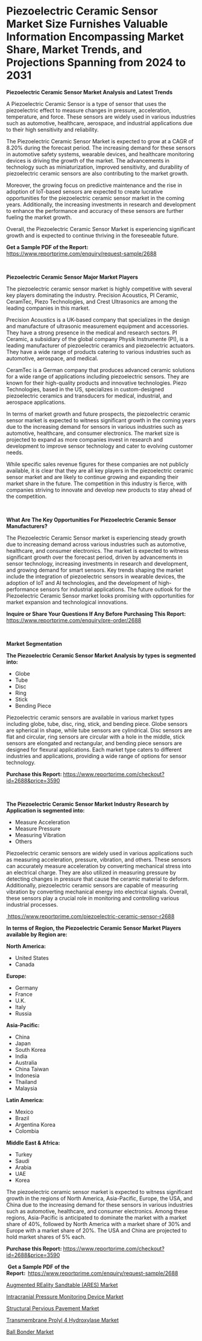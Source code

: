 <p><h1>Piezoelectric Ceramic Sensor Market Size Furnishes Valuable Information Encompassing Market Share, Market Trends, and Projections Spanning from 2024 to 2031</h1></p><p><strong>Piezoelectric Ceramic Sensor Market Analysis and Latest Trends</strong></p>
<p><p>A Piezoelectric Ceramic Sensor is a type of sensor that uses the piezoelectric effect to measure changes in pressure, acceleration, temperature, and force. These sensors are widely used in various industries such as automotive, healthcare, aerospace, and industrial applications due to their high sensitivity and reliability.</p><p>The Piezoelectric Ceramic Sensor Market is expected to grow at a CAGR of 8.20% during the forecast period. The increasing demand for these sensors in automotive safety systems, wearable devices, and healthcare monitoring devices is driving the growth of the market. The advancements in technology such as miniaturization, improved sensitivity, and durability of piezoelectric ceramic sensors are also contributing to the market growth.</p><p>Moreover, the growing focus on predictive maintenance and the rise in adoption of IoT-based sensors are expected to create lucrative opportunities for the piezoelectric ceramic sensor market in the coming years. Additionally, the increasing investments in research and development to enhance the performance and accuracy of these sensors are further fueling the market growth.</p><p>Overall, the Piezoelectric Ceramic Sensor Market is experiencing significant growth and is expected to continue thriving in the foreseeable future.</p></p>
<p><strong>Get a Sample PDF of the Report:&nbsp;</strong> <a href="https://www.reportprime.com/enquiry/request-sample/2688">https://www.reportprime.com/enquiry/request-sample/2688</a></p>
<p>&nbsp;</p>
<p><strong>Piezoelectric Ceramic Sensor Major Market Players</strong></p>
<p><p>The piezoelectric ceramic sensor market is highly competitive with several key players dominating the industry. Precision Acoustics, PI Ceramic, CeramTec, Piezo Technologies, and Crest Ultrasonics are among the leading companies in this market. </p><p>Precision Acoustics is a UK-based company that specializes in the design and manufacture of ultrasonic measurement equipment and accessories. They have a strong presence in the medical and research sectors. PI Ceramic, a subsidiary of the global company Physik Instrumente (PI), is a leading manufacturer of piezoelectric ceramics and piezoelectric actuators. They have a wide range of products catering to various industries such as automotive, aerospace, and medical.</p><p>CeramTec is a German company that produces advanced ceramic solutions for a wide range of applications including piezoelectric sensors. They are known for their high-quality products and innovative technologies. Piezo Technologies, based in the US, specializes in custom-designed piezoelectric ceramics and transducers for medical, industrial, and aerospace applications.</p><p>In terms of market growth and future prospects, the piezoelectric ceramic sensor market is expected to witness significant growth in the coming years due to the increasing demand for sensors in various industries such as automotive, healthcare, and consumer electronics. The market size is projected to expand as more companies invest in research and development to improve sensor technology and cater to evolving customer needs.</p><p>While specific sales revenue figures for these companies are not publicly available, it is clear that they are all key players in the piezoelectric ceramic sensor market and are likely to continue growing and expanding their market share in the future. The competition in this industry is fierce, with companies striving to innovate and develop new products to stay ahead of the competition.</p></p>
<p>&nbsp;</p>
<p><strong>What Are The Key Opportunities For Piezoelectric Ceramic Sensor Manufacturers?</strong></p>
<p><p>The Piezoelectric Ceramic Sensor market is experiencing steady growth due to increasing demand across various industries such as automotive, healthcare, and consumer electronics. The market is expected to witness significant growth over the forecast period, driven by advancements in sensor technology, increasing investments in research and development, and growing demand for smart sensors. Key trends shaping the market include the integration of piezoelectric sensors in wearable devices, the adoption of IoT and AI technologies, and the development of high-performance sensors for industrial applications. The future outlook for the Piezoelectric Ceramic Sensor market looks promising with opportunities for market expansion and technological innovations.</p></p>
<p><strong>Inquire or Share Your Questions If Any Before Purchasing This Report:</strong> <a href="https://www.reportprime.com/enquiry/pre-order/2688">https://www.reportprime.com/enquiry/pre-order/2688</a></p>
<p>&nbsp;</p>
<p><strong>Market Segmentation</strong></p>
<p><strong>The Piezoelectric Ceramic Sensor Market Analysis by types is segmented into:</strong></p>
<p><ul><li>Globe</li><li>Tube</li><li>Disc</li><li>Ring</li><li>Stick</li><li>Bending Piece</li></ul></p>
<p><p>Piezoelectric ceramic sensors are available in various market types including globe, tube, disc, ring, stick, and bending piece. Globe sensors are spherical in shape, while tube sensors are cylindrical. Disc sensors are flat and circular, ring sensors are circular with a hole in the middle, stick sensors are elongated and rectangular, and bending piece sensors are designed for flexural applications. Each market type caters to different industries and applications, providing a wide range of options for sensor technology.</p></p>
<p><strong>Purchase this Report:&nbsp;</strong><a href="https://www.reportprime.com/checkout?id=2688&price=3590">https://www.reportprime.com/checkout?id=2688&price=3590</a></p>
<p>&nbsp;</p>
<p><strong>The Piezoelectric Ceramic Sensor Market Industry Research by Application is segmented into:</strong></p>
<p><ul><li>Measure Acceleration</li><li>Measure Pressure</li><li>Measuring Vibration</li><li>Others</li></ul></p>
<p><p>Piezoelectric ceramic sensors are widely used in various applications such as measuring acceleration, pressure, vibration, and others. These sensors can accurately measure acceleration by converting mechanical stress into an electrical charge. They are also utilized in measuring pressure by detecting changes in pressure that cause the ceramic material to deform. Additionally, piezoelectric ceramic sensors are capable of measuring vibration by converting mechanical energy into electrical signals. Overall, these sensors play a crucial role in monitoring and controlling various industrial processes.</p></p>
<p><a href="https://www.reportprime.com/piezoelectric-ceramic-sensor-r2688">&nbsp;https://www.reportprime.com/piezoelectric-ceramic-sensor-r2688</a></p>
<p><strong>In terms of Region, the Piezoelectric Ceramic Sensor Market Players available by Region are:</strong></p>
<p>
    <p> <strong> North America: </strong>
        <ul>
            <li>United States</li>
            <li>Canada</li>
        </ul>
        </p> 
    <p> <strong> Europe: </strong>
        <ul>
            <li>Germany</li>
            <li>France</li>
            <li>U.K.</li>
            <li>Italy</li>
            <li>Russia</li>
        </ul>
        </p> 
    <p> <strong> Asia-Pacific: </strong>
        <ul>
            <li>China</li>
            <li>Japan</li>
            <li>South Korea</li>
            <li>India</li>
            <li>Australia</li>
            <li>China Taiwan</li>
            <li>Indonesia</li>
            <li>Thailand</li>
            <li>Malaysia</li>
        </ul>
        </p> 
    <p> <strong> Latin America: </strong>
        <ul>
            <li>Mexico</li>
            <li>Brazil</li>
            <li>Argentina Korea</li>
            <li>Colombia</li>
        </ul>
        </p> 
    <p> <strong> Middle East & Africa: </strong>
        <ul>
            <li>Turkey</li>
            <li>Saudi</li>
            <li>Arabia</li>
            <li>UAE</li>
            <li>Korea</li>
        </ul>
    </p>
    </p>
<p><p>The piezoelectric ceramic sensor market is expected to witness significant growth in the regions of North America, Asia-Pacific, Europe, the USA, and China due to the increasing demand for these sensors in various industries such as automotive, healthcare, and consumer electronics. Among these regions, Asia-Pacific is anticipated to dominate the market with a market share of 40%, followed by North America with a market share of 30% and Europe with a market share of 20%. The USA and China are projected to hold market shares of 5% each.</p></p>
<p><strong>Purchase this Report: </strong><a href="https://www.reportprime.com/checkout?id=2688&price=3590">https://www.reportprime.com/checkout?id=2688&price=3590</a></p>
<p>&nbsp;<strong>Get a Sample PDF of the Report:&nbsp;&nbsp;</strong><a href="https://www.reportprime.com/enquiry/request-sample/2688">https://www.reportprime.com/enquiry/request-sample/2688</a></p>
<p><strong></strong></p>
<p><p><a href="https://www.linkedin.com/pulse/augmented-reality-sandtable-ares-market-share-amp-analysis-4sp4f">Augmented REality Sandtable (ARES) Market</a></p><p><a href="https://issuu.com/reportprime-2/docs/intracranial-pressure-monitoring-device-market-siz">Intracranial Pressure Monitoring Device Market</a></p><p><a href="https://medium.com/@sainreportprime/future-trends-in-global-structural-pervious-pavement-market-market-insights-and-analysis-from-2024-ff8f934c60d0">Structural Pervious Pavement Market</a></p><p><a href="https://medium.com/@sainreportprime/evaluating-global-transmembrane-prolyl-4-hydroxylase-market-trends-and-growth-opportunities-by-8647c8d05f2c">Transmembrane Prolyl 4 Hydroxylase Market</a></p><p><a href="https://github.com/brentleyjimmiealvaradoz4l1rea/Market-Research-Report-List-3/blob/main/ball-bonder-market.md">Ball Bonder Market</a></p></p>